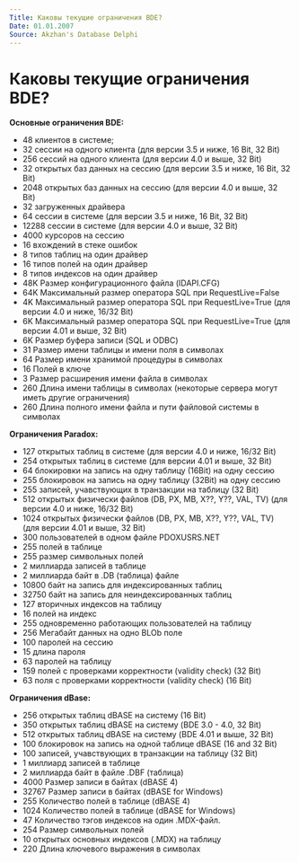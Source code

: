 ```yaml
---
Title: Каковы текущие ограничения BDE?
Date: 01.01.2007
Source: Akzhan's Database Delphi
---
```



Каковы текущие ограничения BDE?
===============================

**Основные ограничения BDE:**

- 48 клиентов в системе;
- 32 сессии на одного клиента (для версии 3.5 и ниже, 16 Bit, 32 Bit)
- 256 сессий на одного клиента (для версии 4.0 и выше, 32 Bit)
- 32 открытых баз данных на сессию (для версии 3.5 и ниже, 16 Bit, 32 Bit)
- 2048 открытых баз данных на сессию (для версии 4.0 и выше, 32 Bit)
- 32 загруженных драйвера
- 64 сессии в системе (для версии 3.5 и ниже, 16 Bit, 32 Bit)
- 12288 сессии в системе (для версии 4.0 и выше, 32 Bit)
- 4000 курсоров на сессию
- 16 вхождений в стеке ошибок
- 8 типов таблиц на один драйвер
- 16 типов полей на один драйвер
- 8 типов индексов на один драйвер
- 48K Размер конфигурационного файла (IDAPI.CFG)
- 64K Максимальный размер оператора SQL при RequestLive=False
- 4K Максимальный размер оператора SQL при RequestLive=True (для версии 4.0 и ниже, 16/32 Bit)
- 6K Максимальный размер оператора SQL при RequestLive=True (для версии 4.01 и выше, 32 Bit)
- 6K Размер буфера записи (SQL и ODBC)
- 31 Размер имени таблицы и имени поля в символах
- 64 Размер имени хранимой процедуры в символах
- 16 Полей в ключе
- 3 Размер расширения имени файла в символах
- 260 Длина имени таблицы в символах (некоторые сервера могут иметь другие ограничения)
- 260 Длина полного имени файла и пути файловой системы в символах

**Ограничения Paradox:**

- 127 открытых таблиц в системе (для версии 4.0 и ниже, 16/32 Bit)
- 254 открытых таблиц в системе (для версии 4.01 и выше, 32 Bit)
- 64 блокировки на запись на одну таблицу (16Bit) на одну сессию
- 255 блокировок на запись на одну таблицу (32Bit) на одну сессию
- 255 записей, учавствующих в транзакции на таблицу (32 Bit)
- 512 открытых физически файлов (DB, PX, MB, X??, Y??, VAL, TV) (для версии 4.0 и ниже, 16/32 Bit)
- 1024 открытых физически файлов (DB, PX, MB, X??, Y??, VAL, TV) (для версии 4.01 и выше, 32 Bit)
- 300 пользователей в одном файле PDOXUSRS.NET
- 255 полей в таблице
- 255 размер символьных полей
- 2 миллиарда записей в таблице
- 2 миллиарда байт в .DB (таблица) файле
- 10800 байт на запись для индексированных таблиц
- 32750 байт на запись для неиндексированных таблиц
- 127 вторичных индексов на таблицу
- 16 полей на индекс
- 255 одновременно работающих пользователей на таблицу
- 256 Мегабайт данных на одно BLOb поле
- 100 паролей на сессию
- 15 длина пароля
- 63 паролей на таблицу
- 159 полей с проверками корректности (validity check) (32 Bit)
- 63 поля с проверками корректности (validity check) (16 Bit)

**Ограничения dBase:**

- 256 открытых таблиц dBASE на систему (16 Bit)
- 350 открытых таблиц dBASE на систему (BDE 3.0 - 4.0, 32 Bit)
- 512 открытых таблиц dBASE на систему (BDE 4.01 и выше, 32 Bit)
- 100 блокировок на запись на одной таблице dBASE (16 and 32 Bit)
- 100 записей, учавствующих в транзакции на таблицу (32 Bit)
- 1 миллиард записей в таблице
- 2 миллиарда байт в файле .DBF (таблица)
- 4000 Размер записи в байтах (dBASE 4)
- 32767 Размер записи в байтах (dBASE for Windows)
- 255 Количество полей в таблице (dBASE 4)
- 1024 Количество полей в таблице (dBASE for Windows)
- 47 Количество тэгов индексов на один .MDX-файл.
- 254 Размер символьных полей
- 10 открытых основных индексов (.MDX) на таблицу
- 220 Длина ключевого выражения в символах

